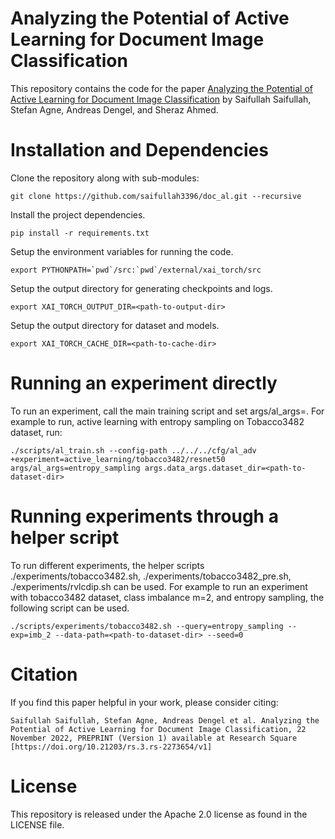 # Analyzing the Potential of Active Learning for Document Image Classification
This repository contains the code for the paper [Analyzing the Potential of Active Learning for Document Image Classification](https://www.researchsquare.com/article/rs-2273654/v1) by Saifullah Saifullah, Stefan Agne, Andreas Dengel, and Sheraz Ahmed.

# Installation and Dependencies
Clone the repository along with sub-modules:
```
git clone https://github.com/saifullah3396/doc_al.git --recursive
```

Install the project dependencies.
```
pip install -r requirements.txt
```

Setup the environment variables for running the code.
```
export PYTHONPATH=`pwd`/src:`pwd`/external/xai_torch/src
```
Setup the output directory for generating checkpoints and logs.
```
export XAI_TORCH_OUTPUT_DIR=<path-to-output-dir>
```
Setup the output directory for dataset and models.
```
export XAI_TORCH_CACHE_DIR=<path-to-cache-dir>
```

# Running an experiment directly
To run an experiment, call the main training script and set args/al_args=<active-learning-config>. For example to run, active learning with entropy sampling on Tobacco3482 dataset, run:
```
./scripts/al_train.sh --config-path ../../../cfg/al_adv +experiment=active_learning/tobacco3482/resnet50 args/al_args=entropy_sampling args.data_args.dataset_dir=<path-to-dataset-dir>
```

# Running experiments through a helper script
To run different experiments, the helper scripts ./experiments/tobacco3482.sh, ./experiments/tobacco3482_pre.sh, ./experiments/rvlcdip.sh can be used. For example to run an experiment with tobacco3482 dataset, class imbalance m=2, and entropy sampling, the following script can be used.
```
./scripts/experiments/tobacco3482.sh --query=entropy_sampling --exp=imb_2 --data-path=<path-to-dataset-dir> --seed=0
```

# Citation
If you find this paper helpful in your work, please consider citing:
```
Saifullah Saifullah, Stefan Agne, Andreas Dengel et al. Analyzing the Potential of Active Learning for Document Image Classification, 22 November 2022, PREPRINT (Version 1) available at Research Square [https://doi.org/10.21203/rs.3.rs-2273654/v1]
```

# License
This repository is released under the Apache 2.0 license as found in the LICENSE file.

